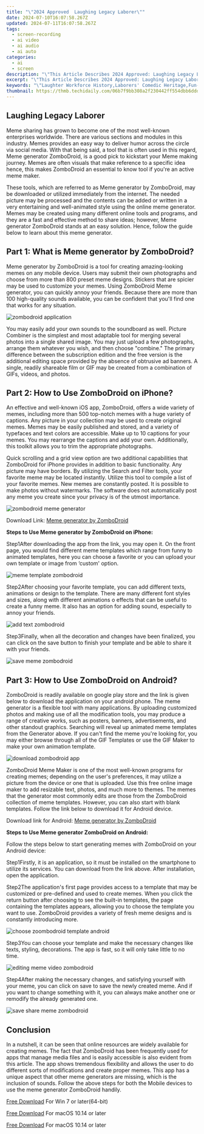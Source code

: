 ```yaml
---
title: "\"2024 Approved  Laughing Legacy Laborer\""
date: 2024-07-10T16:07:58.267Z
updated: 2024-07-11T16:07:58.267Z
tags: 
  - screen-recording
  - ai video
  - ai audio
  - ai auto
categories: 
  - ai
  - screen
description: "\"This Article Describes 2024 Approved: Laughing Legacy Laborer\""
excerpt: "\"This Article Describes 2024 Approved: Laughing Legacy Laborer\""
keywords: "\"Laughter Workforce History,Laborers' Comedic Heritage,Fun-Filled Laboring Past,Humor in Historical Labour,Joyful Job Heritage,Amusing Ancestral Employment,Chuckling Occupational Legacy\""
thumbnail: https://thmb.techidaily.com/06b7f9bb308a2f230442ff554dbb6dddbc8b32cf4318fa7b79eedb41360cb388.jpg
---
```


## Laughing Legacy Laborer

Meme sharing has grown to become one of the most well-known enterprises worldwide. There are various sections and modules in this industry. Memes provides an easy way to deliver humor across the circle via social media. With that being said, a tool that is often used in this regard, Meme generator ZomboDroid, is a good pick to kickstart your Meme making journey. Memes are often visuals that make reference to a specific idea hence, this makes ZomboDroid an essential to know tool if you're an active meme maker.

These tools, which are referred to as Meme generator by ZomboDroid, may be downloaded or utilized immediately from the internet. The needed picture may be processed and the contents can be added or written in a very entertaining and well-animated style using the online meme generator. Memes may be created using many different online tools and programs, and they are a fast and effective method to share ideas; however, Meme generator ZomboDroid stands at an easy solution. Hence, follow the guide below to learn about this meme generator.

## Part 1: What is Meme generator by ZomboDroid?

Meme generator by ZomboDroid is a tool for creating amazing-looking memes on any mobile device. Users may submit their own photographs and choose from more than 800 preset meme designs. Stickers that are spicier may be used to customize your memes. Using ZomboDroid Meme generator, you can quickly annoy your friends. Because there are more than 100 high-quality sounds available, you can be confident that you'll find one that works for any situation.

![zombodroid application](https://images.wondershare.com/filmora/article-images/2022/07/zombodroid-application.jpg)

You may easily add your own sounds to the soundboard as well. Picture Combiner is the simplest and most adaptable tool for merging several photos into a single shared image. You may just upload a few photographs, arrange them whatever you wish, and then choose "combine." The primary difference between the subscription edition and the free version is the additional editing space provided by the absence of obtrusive ad banners. A single, readily shareable film or GIF may be created from a combination of GIFs, videos, and photos.

## Part 2: How to Use ZomboDroid on iPhone?

An effective and well-known iOS app, ZomboDroid, offers a wide variety of memes, including more than 500 top-notch memes with a huge variety of captions. Any picture in your collection may be used to create original memes. Memes may be easily published and stored, and a variety of typefaces and text colors are accessible. Make up to 10 captions for your memes. You may rearrange the captions and add your own. Additionally, this toolkit allows you to trim the appropriate photographs.

Quick scrolling and a grid view option are two additional capabilities that ZomboDroid for iPhone provides in addition to basic functionality. Any picture may have borders. By utilizing the Search and Filter tools, your favorite meme may be located instantly. Utilize this tool to compile a list of your favorite memes. New memes are constantly posted. It is possible to make photos without watermarks. The software does not automatically post any meme you create since your privacy is of the utmost importance.

![zombodroid meme generator](https://images.wondershare.com/filmora/article-images/2022/07/zombodroid-meme-generator.jpg)

Download Link: [Meme generator by ZomboDroid](https://apps.apple.com/us/app/meme-generator-by-zombodroid/id645831841)

**Steps to Use Meme generator by ZomboDroid on iPhone:**

Step1After downloading the app from the link, you may open it. On the front page, you would find different meme templates which range from funny to animated templates, here you can choose a favorite or you can upload your own template or image from ‘custom' option.

![meme template zombodroid](https://images.wondershare.com/filmora/article-images/2022/07/meme-template-zombodroid.jpg)

Step2After choosing your favorite template, you can add different texts, animations or design to the template. There are many different font styles and sizes, along with different animations o effects that can be useful to create a funny meme. It also has an option for adding sound, especially to annoy your friends.

![add text zombodroid](https://images.wondershare.com/filmora/article-images/2022/07/add-text-zombodroid.jpg)

Step3Finally, when all the decoration and changes have been finalized, you can click on the save button to finish your template and be able to share it with your friends.

![save meme zombodroid](https://images.wondershare.com/filmora/article-images/2022/07/save-meme-zombodroid.jpg)

## Part 3: How to Use ZomboDroid on Android?

ZomboDroid is readily available on google play store and the link is given below to download the application on your android phone. The meme generator is a flexible tool with many applications. By uploading customized photos and making use of all the modification tools, you may produce a range of creative works, such as posters, banners, advertisements, and other standout graphics. Searching will reveal up animated meme templates from the Generator above. If you can't find the meme you're looking for, you may either browse through all of the GIF Templates or use the GIF Maker to make your own animation template.

![download zombodroid app](https://images.wondershare.com/filmora/article-images/2022/07/download-zombodroid-app.jpg)

ZomboDroid Meme Maker is one of the most well-known programs for creating memes; depending on the user's preferences, it may utilize a picture from the device or one that is uploaded. Use this free online image maker to add resizable text, photos, and much more to themes. The memes that the generator most commonly edits are those from the ZomboDroid collection of meme templates. However, you can also start with blank templates. Follow the link below to download it for Android device.

Download link for Android: [Meme generator by ZomboDroid](https://play.google.com/store/apps/details?id=com.zombodroid.MemeGenerator&hl=en&gl=US)

**Steps to Use Meme generator ZomboDroid on Android:**

Follow the steps below to start generating memes with ZomboDroid on your Android device:

Step1Firstly, it is an application, so it must be installed on the smartphone to utilize its services. You can download from the link above. After installation, open the application.

Step2The application's first page provides access to a template that may be customized or pre-defined and used to create memes. When you click the return button after choosing to see the built-in templates, the page containing the templates appears, allowing you to choose the template you want to use. ZomboDroid provides a variety of fresh meme designs and is constantly introducing more.

![choose zoombodroid template android](https://images.wondershare.com/filmora/article-images/2022/07/choose-zoombodroid-template-android.jpg)

Step3You can choose your template and make the necessary changes like texts, styling, decorations. The app is fast, so it will only take little to no time.

![editing meme video zombodroid](https://images.wondershare.com/filmora/article-images/2022/07/editing-meme-video-zombodroid.jpg)

Step4After making the necessary changes, and satisfying yourself with your meme, you can click on save to save the newly created meme. And if you want to change something with it, you can always make another one or remodify the already generated one.

![save share meme zombodroid](https://images.wondershare.com/filmora/article-images/2022/07/save-share-meme-zombodroid.jpg)

## Conclusion

In a nutshell, it can be seen that online resources are widely available for creating memes. The fact that ZomboDroid has been frequently used for apps that manage media files and is easily accessible is also evident from this article. The app shows tremendous flexibility and allows the user to do different sorts of modifications and create proper memes. This app has a unique aspect that other meme generators are missing, which is the inclusion of sounds. Follow the above steps for both the Mobile devices to use the meme generator ZomboDroid handily.

[Free Download](https://tools.techidaily.com/wondershare/filmora/download/) For Win 7 or later(64-bit)

[Free Download](https://tools.techidaily.com/wondershare/filmora/download/) For macOS 10.14 or later


[Free Download](https://tools.techidaily.com/wondershare/filmora/download/) For macOS 10.14 or later

<ins class="adsbygoogle"
     style="display:block"
     data-ad-format="autorelaxed"
     data-ad-client="ca-pub-7571918770474297"
     data-ad-slot="1223367746"></ins>

<ins class="adsbygoogle"
     style="display:block"
     data-ad-format="autorelaxed"
     data-ad-client="ca-pub-7571918770474297"
     data-ad-slot="1223367746"></ins>



<ins class="adsbygoogle"
     style="display:block"
     data-ad-client="ca-pub-7571918770474297"
     data-ad-slot="8358498916"
     data-ad-format="auto"
     data-full-width-responsive="true"></ins>






